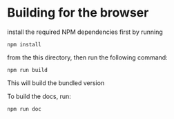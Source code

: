 # Building for the browser

install the required NPM dependencies first by running

    npm install

from the this directory, then run the following command:

    npm run build

This will build the bundled version

To build the docs, run:

    npm run doc
